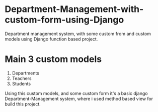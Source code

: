 # Department-Management-with-custom-form-using-Django
 Department management system, with some custom from and custom models using Django function based project.
 # Main 3 custom models 
   1. Departments
   2. Teachers
   3. Students

Using this custom models, and some custom form it's a basic django Department-Management system, where i used method based view for build this project. 
   
